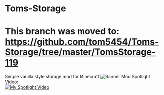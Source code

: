 # Toms-Storage
# This branch was moved to: https://github.com/tom5454/Toms-Storage/tree/master/TomsStorage-119
Simple vanilla style storage mod for Minecraft
![Banner](https://github.com/tom5454/Toms-Storage/blob/master/banner.png)
Mod Spotlight Video:  
[![My Spotlight Video](https://img.youtube.com/vi/RwRKNhZ7uec/0.jpg)](https://www.youtube.com/watch?v=RwRKNhZ7uec)
